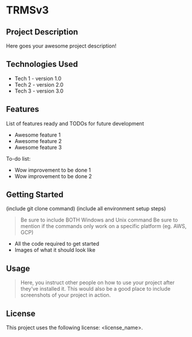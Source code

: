 # TRMSv3
## Project Description
Here goes your awesome project description!

## Technologies Used
* Tech 1 - version 1.0
* Tech 2 - version 2.0
* Tech 3 - version 3.0
## Features
List of features ready and TODOs for future development

* Awesome feature 1
* Awesome feature 2
* Awesome feature 3

To-do list:

* Wow improvement to be done 1
* Wow improvement to be done 2
## Getting Started
(include git clone command) (include all environment setup steps)

> Be sure to include BOTH Windows and Unix command
> Be sure to mention if the commands only work on a specific platform (eg. AWS, GCP)

* All the code required to get started
* Images of what it should look like
## Usage
> Here, you instruct other people on how to use your project after they’ve installed it. This would also be a good place to include screenshots of your project in action.

## License
This project uses the following license: <license_name>.
